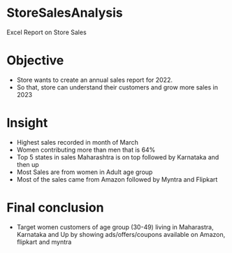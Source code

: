 # StoreSalesAnalysis
Excel Report on Store Sales 

# Objective 
- Store wants to create an annual sales report for 2022.
- So that, store can understand their customers and grow more sales in 2023


# Insight
- Highest sales recorded in month of March
- Women contributing more than men that is 64%
- Top 5 states in sales Maharashtra is on top followed by Karnataka and then up
- Most Sales are from women in Adult age group
- Most of the sales came from Amazon followed by Myntra and Flipkart

# Final conclusion
- Target women customers of age group (30-49)  living in Maharastra, Karnataka and Up by showing ads/offers/coupons available on Amazon, flipkart and myntra
